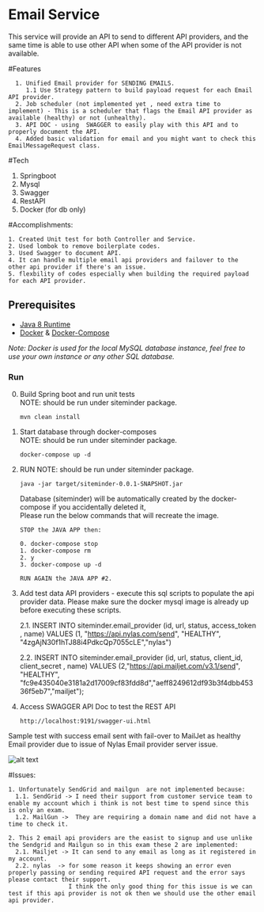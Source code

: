 # Email Service

This service will provide an API to send to different API providers, and the same time is able to use other API when some of the API provider is not available.


#Features
 ```
   1. Unified Email provider for SENDING EMAILS.
      1.1 Use Strategy pattern to build payload request for each Email API provider.
   2. Job scheduler (not implemented yet , need extra time to implement) - This is a scheduler that flags the Email API provider as available (healthy) or not (unhealthy).
   3. API DOC - using  SWAGGER to easily play with this API and to properly document the API.
   4. Added basic validation for email and you might want to check this EmailMessageRequest class.
  ```
#Tech

1. Springboot
2. Mysql
3. Swagger
4. RestAPI
5. Docker (for db only)

#Accomplishments:
 ```  
1. Created Unit test for both Controller and Service.
2. Used lombok to remove boilerplate codes.
3. Used Swagger to document API.
4. It can handle multiple email api providers and failover to the other api provider if there's an issue.
5. flexbility of codes especially when building the required payload for each API provider.
 ```  

## Prerequisites

* [Java 8 Runtime](https://www.oracle.com/java/technologies/javase-jdk11-downloads.html)
* [Docker](https://docs.docker.com/get-docker/) & [Docker-Compose](https://docs.docker.com/compose/install/)

*Note: Docker is used for the local MySQL database instance, feel free to use your own instance or any other SQL database.*



### Run

0. Build Spring boot and run unit tests <br/>
   NOTE: should be run under siteminder package.
   ```
   mvn clean install 
    ```
1. Start database through docker-composes<br/>
   NOTE: should be run under siteminder package.

    ```
    docker-compose up -d
    ```

2. RUN   NOTE: should be run under siteminder package.
   ```
   java -jar target/siteminder-0.0.1-SNAPSHOT.jar
   ```
   Database (siteminder) will be automatically created by the docker-compose if you accidentally deleted it, <br/>
   Please run the below commands that will recreate the image.

   ```
   STOP the JAVA APP then:
   
   0. docker-compose stop
   1. docker-compose rm
   2. y
   3. docker-compose up -d
   
   RUN AGAIN the JAVA APP #2.
   ```

3. Add test data API providers - execute this sql scripts to populate the api provider data. Please make sure the docker mysql image is already up before executing these scripts.


    2.1. INSERT INTO siteminder.email_provider (id, url, status, access_token , name) VALUES (1, "https://api.nylas.com/send", "HEALTHY", "4zgAjN30f1hTJ88i4PdkcQp7055cLE","nylas")
    
    2.2. INSERT INTO siteminder.email_provider (id, url, status, client_id, client_secret , name) VALUES (2,"https://api.mailjet.com/v3.1/send", "HEALTHY", "fc9e435040e3181a2d17009cf83fdd8d","aeff8249612df93b3f4dbb45336f5eb7","mailjet");

 
4. Access SWAGGER API Doc to test the REST API
   ```
   http://localhost:9191/swagger-ui.html
   ``` 

Sample test with success email sent with fail-over to MailJet as healthy Email provider due to issue of Nylas Email provider server issue.

![alt text](https://github.com/eallanjoseph123/siteminder/blob/master/docs/success-email.png?raw=true)

#Issues:
 ``` 
1. Unfortunately SendGrid and mailgun  are not implemented because:
   1.1. SendGrid -> I need their support from customer service team to enable my account which i think is not best time to spend since this is only an exam.
   1.2. MailGun ->  They are requiring a domain name and did not have a time to check it.
``` 
``` 
2. This 2 email api providers are the easist to signup and use unlike the Sendgrid and Mailgun so in this exam these 2 are implemented:
  2.1. Mailjet -> It can send to any email as long as it registered in my account.
  2.2. nylas  -> for some reason it keeps showing an error even properly passing or sending required API request and the error says please contact their support.
                 I think the only good thing for this issue is we can test if this api provider is not ok then we should use the other email api provider.
``` 
